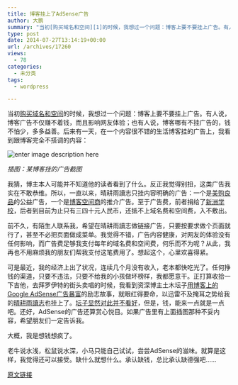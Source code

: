 ```yaml
---
title: 博客挂上了AdSense广告
author: 大鹏
summary: "当初[购买域名和空间][1]的时候，我想过一个问题：博客上要不要挂上广告。有人说，博客广告不仅赚不着钱，而且影响网友体验；也有人说，博客哪有不挂广告的，钱不怕少，多多益善。后来有一天，在一个内容很不错的生活博客挂的广告上，我看到跟博客完全不搭调的内容："
type: post
date: 2014-07-27T13:14:19+00:00
url: /archives/17260
views:
  - 78
categories:
  - 未分类
tags:
  - wordpress

---
```

当初[购买域名和空间][1]的时候，我想过一个问题：博客上要不要挂上广告。有人说，博客广告不仅赚不着钱，而且影响网友体验；也有人说，博客哪有不挂广告的，钱不怕少，多多益善。后来有一天，在一个内容很不错的生活博客挂的广告上，我看到跟博客完全不搭调的内容：

![enter image description here][2]

_插图：某博客挂的广告截图_

我猜，博主本人可能并不知道他的读者看到了什么。反正我觉得别扭，这类广告我实在不敢恭维。所以，一直以来，晴耕雨讀志只挂内容明确的广告：一个是[美购良品][3]的公益广告，一个是[博客空间商][4]的推介广告。至于广告费，前者捐给了[新洲学校][5]，后者到目前为止只有三四十元人民币，还抵不上域名费和空间费，入不敷出。

前不久，有陌生人联系我，希望在晴耕雨讀志做链接广告，只要按要求做个页面就行了，甚至不必把页面做成菜单。我觉得不错，广告内容健康，对网友的体验没有任何影响，而广告费足够我支付每年的域名费和空间费，何乐而不为呢？从此，我再也不用麻烦我的朋友们帮我支付这笔费用了。想起这个，心里欢喜得紧。

可是最近，我的经济上出了状况，连续几个月没有收入，老本都快吃光了。任何挣钱的渠道，只要不违法，只要不给我的小孩做坏榜样，我都愿意干。正打算收拾一下吉他，去拜罗伊特的街头卖唱的时候，我看到资深博主土木坛子[用博客上的Google AdSense广告暴富][6]的励志故事，就眼红得要命，以迅雷不及掩耳之势给我的[晴耕雨讀志][7]也挂上了。[坛子显然对此并不看好][8]，但是，钱，能来一点就是一点吧。还好，AdSense的广告还算赏心悦目。如果广告里有上面插图那种不妥内容，希望朋友们一定告诉我。

大概，我是想钱想疯了。

老牛说水浅，松鼠说水深，小马只能自己试试，尝尝AdSense的滋味。就算是这样，我觉得还可以接受。缺什么就想什么。承认缺钱，总比承认缺德强吧&#8230;&#8230;

 [1]: http://pzhao.org/archives/14537
 [2]: https://gwkpxq.bn1.livefilestore.com/y2pViZRyZtCojloC3z264J4YHTtzTur_A50RQghopsTRTpBcWgvjKsALrZ1ox3Q4H53-harA1POy8eACGGWFnX78DoDU_Ugu-RAh5BYAx_pZ4Q/2014-07-27_baiduads.jpg
 [3]: http://liangpin.us/
 [4]: http://pzhao.org/archives/15918
 [5]: https://tumutanzi.com/archives/12102
 [6]: https://tumutanzi.com/archives/12829
 [7]: http://pzhao.org/
 [8]: https://tumutanzi.com/archives/12836

[原文链接](http://dapengde.com/archives/17260)

